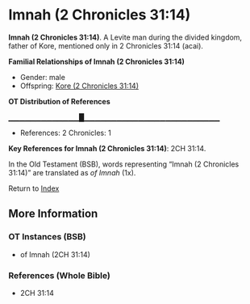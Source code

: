 # Imnah (2 Chronicles 31:14)
**Imnah (2 Chronicles 31:14)**. 
A Levite man during the divided kingdom, father of Kore, mentioned only in 2 Chronicles 31:14 (acai). 




**Familial Relationships of Imnah (2 Chronicles 31:14)**


* Gender: male
* Offspring: [Kore (2 Chronicles 31:14)](Kore.2.md)


**OT Distribution of References**

▁▁▁▁▁▁▁▁▁▁▁▁▁█▁▁▁▁▁▁▁▁▁▁▁▁▁▁▁▁▁▁▁▁▁▁▁▁▁
* References: 2 Chronicles: 1



**Key References for Imnah (2 Chronicles 31:14)**: 
2CH 31:14. 


In the Old Testament (BSB), words representing “Imnah (2 Chronicles 31:14)” are translated as 
*of Imnah* (1x). 




Return to [Index](00-Index.md)

## More Information

### OT Instances (BSB)

* of Imnah (2CH 31:14)



### References (Whole Bible)

* 2CH 31:14




